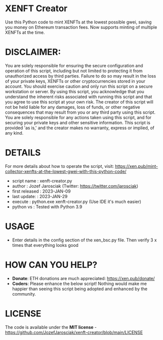 # XENFT Creator
Use this Python code to mint XENFTs at the lowest possible gwei, saving you money on Ethereum transaction fees.
Now supports minting of multiple XENFTs at the time.

# DISCLAIMER:
You are solely responsible for ensuring the secure configuration and operation of this script, including but not limited to protecting it from unauthorized access by third parties. Failure to do so may result in the loss of your private keys, XENFTs or other cryptocurrencies stored in your account. You should exercise caution and only run this script on a secure workstation or server.
By using this script, you acknowledge that you understand the inherent risks associated with running this script and that you agree to use this script at your own risk.
The creator of this script will not be held liable for any damages, loss of funds, or other negative consequences that may result from you or any third party using this script.
You are solely responsible for any actions taken using this script, and for securing your private keys and other sensitive information.
This script is provided 'as is,' and the creator makes no warranty, express or implied, of any kind.

# DETAILS
For more details about how to operate the script, visit: https://xen.pub/mint-collector-xenfts-at-the-lowest-gwei-with-this-python-code/

- script name    : xenft-creator.py
- author         : Jozef Jarosciak (Twitter: https://twitter.com/jarosciak)
- first released : 2023-JAN-09
- last update:   : 2023-JAN-29
- execute        : python.exe xenft-creator.py (Use IDE it's much easier)
- python vs      : Tested with Python 3.9

# USAGE
- Enter details in the config section of the xen_bsc.py file. Then verify 3 x times that everything looks good

# HOW CAN YOU HELP?
- **Donate**: ETH donations are much appreciated: https://xen.pub/donate/
- **Coders**: Please enhance the below script! Nothing would make me happier than seeing this script being adopted and enhanced by the community.

# LICENSE
The code is available under the **MIT license** - https://github.com/JozefJarosciak/xenft-creator/blob/main/LICENSE